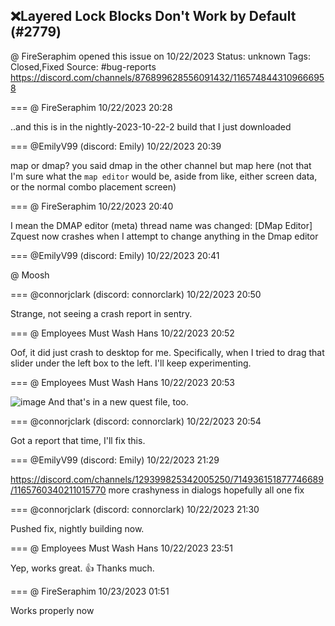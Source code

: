 ## ❌Layered Lock Blocks Don't Work by Default (#2779)
@ FireSeraphim opened this issue on 10/22/2023
Status: unknown
Tags: Closed,Fixed
Source: #bug-reports https://discord.com/channels/876899628556091432/1165748443109666958


=== @ FireSeraphim 10/22/2023 20:28

..and this is in the nightly-2023-10-22-2 build that I just downloaded

=== @EmilyV99 (discord: Emily) 10/22/2023 20:39

map or dmap?
you said dmap in the other channel but map here
(not that I'm sure what the `map editor` would be, aside from like, either screen data, or the normal combo placement screen)

=== @ FireSeraphim 10/22/2023 20:40

I mean the DMAP editor
(meta) thread name was changed: [DMap Editor] Zquest now crashes when I attempt to change anything in the Dmap editor

=== @EmilyV99 (discord: Emily) 10/22/2023 20:41

@ Moosh

=== @connorjclark (discord: connorclark) 10/22/2023 20:50

Strange, not seeing a crash report in sentry.

=== @ Employees Must Wash Hans 10/22/2023 20:52

Oof, it did just crash to desktop for me.  Specifically, when I tried to drag that slider under the left box to the left.  I'll keep experimenting.

=== @ Employees Must Wash Hans 10/22/2023 20:53


![image](https://cdn.discordapp.com/attachments/1165748443109666958/1165754787522940958/image.png?ex=65e4e340&is=65d26e40&hm=7704b5f8bb9694e42a502725b905c5a8ddbd6c795a77fadebee2fa44d76e897f&)
And that's in a new quest file, too.

=== @connorjclark (discord: connorclark) 10/22/2023 20:54

Got a report that time, I'll fix this.

=== @EmilyV99 (discord: Emily) 10/22/2023 21:29

https://discord.com/channels/129399825342005250/714936151877746689/1165760340211015770
more crashyness in dialogs
hopefully all one fix

=== @connorjclark (discord: connorclark) 10/22/2023 21:30

Pushed fix, nightly building now.

=== @ Employees Must Wash Hans 10/22/2023 23:51

Yep, works great.  👍  Thanks much.

=== @ FireSeraphim 10/23/2023 01:51

Works properly now
